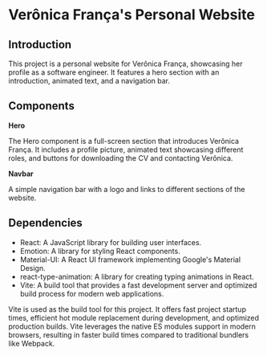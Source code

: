 # Verônica França's Personal Website

## Introduction
This project is a personal website for Verônica França, showcasing her profile as a software engineer. It features a hero section with an introduction, animated text, and a navigation bar.

## Components
**Hero**
  
The Hero component is a full-screen section that introduces Verônica França. It includes a profile picture, animated text showcasing different roles, and buttons for downloading the CV and contacting Verônica.
  
**Navbar**

A simple navigation bar with a logo and links to different sections of the website.

## Dependencies
- React: A JavaScript library for building user interfaces.
- Emotion: A library for styling React components.
- Material-UI: A React UI framework implementing Google's Material Design.
- react-type-animation: A library for creating typing animations in React.
- Vite: A build tool that provides a fast development server and optimized build process for modern web applications.
  
Vite is used as the build tool for this project. It offers fast project startup times, efficient hot module replacement during development, and optimized production builds. Vite leverages the native ES modules support in modern browsers, resulting in faster build times compared to traditional bundlers like Webpack.
